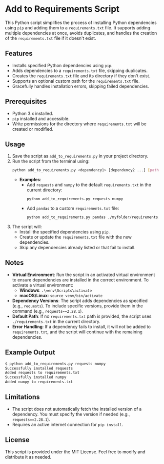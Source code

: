 # Add to Requirements Script

This Python script simplifies the process of installing Python dependencies using `pip` and adding them to a `requirements.txt` file. It supports adding multiple dependencies at once, avoids duplicates, and handles the creation of the `requirements.txt` file if it doesn't exist.

## Features
- Installs specified Python dependencies using `pip`.
- Adds dependencies to a `requirements.txt` file, skipping duplicates.
- Creates the `requirements.txt` file and its directory if they don't exist.
- Supports an optional custom path for the `requirements.txt` file.
- Gracefully handles installation errors, skipping failed dependencies.

## Prerequisites
- Python 3.x installed.
- `pip` installed and accessible.
- Write permissions for the directory where `requirements.txt` will be created or modified.

## Usage
1. Save the script as `add_to_requirements.py` in your project directory.
2. Run the script from the terminal using:
   ```bash
   python add_to_requirements.py <dependency1> [dependency2 ...] [path/to/requirements.txt]
   ```
   - **Examples**:
     - Add `requests` and `numpy` to the default `requirements.txt` in the current directory:
       ```bash
       python add_to_requirements.py requests numpy
       ```
     - Add `pandas` to a custom `requirements.txt` file:
       ```bash
       python add_to_requirements.py pandas ./myfolder/requirements.txt
       ```
3. The script will:
   - Install the specified dependencies using `pip`.
   - Create or update the `requirements.txt` file with the new dependencies.
   - Skip any dependencies already listed or that fail to install.

## Notes
- **Virtual Environment**: Run the script in an activated virtual environment to ensure dependencies are installed in the correct environment. To activate a virtual environment:
  - **Windows**: `.\venv\Scripts\activate`
  - **macOS/Linux**: `source venv/bin/activate`
- **Dependency Versions**: The script adds dependencies as specified (e.g., `requests`). To include specific versions, provide them in the command (e.g., `requests==2.28.1`).
- **Default Path**: If no `requirements.txt` path is provided, the script uses `./requirements.txt` in the current directory.
- **Error Handling**: If a dependency fails to install, it will not be added to `requirements.txt`, and the script will continue with the remaining dependencies.

## Example Output
```bash
$ python add_to_requirements.py requests numpy
Successfully installed requests
Added requests to requirements.txt
Successfully installed numpy
Added numpy to requirements.txt
```

## Limitations
- The script does not automatically fetch the installed version of a dependency. You must specify the version if needed (e.g., `requests==2.28.1`).
- Requires an active internet connection for `pip install`.

## License
This script is provided under the MIT License. Feel free to modify and distribute it as needed.